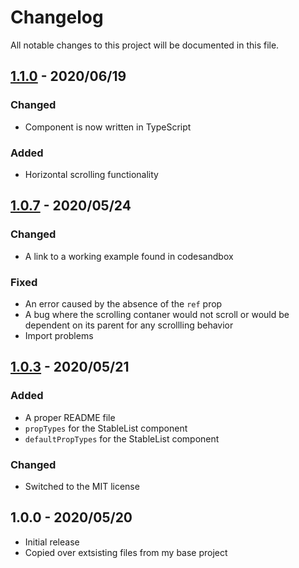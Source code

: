 # Changelog

All notable changes to this project will be documented in this file.

## [1.1.0](https://github.com/RaysOfTheSun/react-stablelist/releases/tag/1.1.0) - 2020/06/19

### Changed

- Component is now written in TypeScript

### Added

- Horizontal scrolling functionality

## [1.0.7](https://github.com/RaysOfTheSun/react-stablelist/releases/tag/1.0.7) - 2020/05/24

### Changed

- A link to a working example found in codesandbox

### Fixed

- An error caused by the absence of the `ref` prop
- A bug where the scrolling contaner would not scroll or would be dependent on its parent for any scrollling behavior
- Import problems

## [1.0.3](https://github.com/RaysOfTheSun/react-stablelist/releases/tag/1.0.3) - 2020/05/21

### Added

- A proper README file
- `propTypes` for the StableList component
- `defaultPropTypes` for the StableList component

### Changed

- Switched to the MIT license

## 1.0.0 - 2020/05/20

- Initial release
- Copied over extsisting files from my base project
